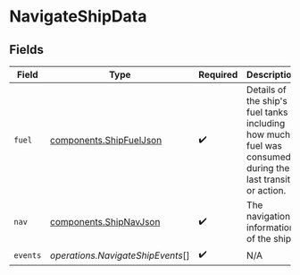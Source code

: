 # NavigateShipData


## Fields

| Field                                                                                                    | Type                                                                                                     | Required                                                                                                 | Description                                                                                              |
| -------------------------------------------------------------------------------------------------------- | -------------------------------------------------------------------------------------------------------- | -------------------------------------------------------------------------------------------------------- | -------------------------------------------------------------------------------------------------------- |
| `fuel`                                                                                                   | [components.ShipFuelJson](../../models/components/shipfueljson.md)                                       | :heavy_check_mark:                                                                                       | Details of the ship's fuel tanks including how much fuel was consumed during the last transit or action. |
| `nav`                                                                                                    | [components.ShipNavJson](../../models/components/shipnavjson.md)                                         | :heavy_check_mark:                                                                                       | The navigation information of the ship.                                                                  |
| `events`                                                                                                 | *operations.NavigateShipEvents*[]                                                                        | :heavy_check_mark:                                                                                       | N/A                                                                                                      |